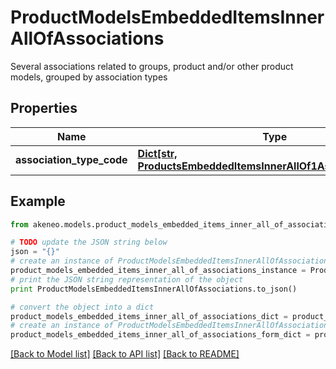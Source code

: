 # ProductModelsEmbeddedItemsInnerAllOfAssociations

Several associations related to groups, product and/or other product models, grouped by association types

## Properties
Name | Type | Description | Notes
------------ | ------------- | ------------- | -------------
**association_type_code** | [**Dict[str, ProductsEmbeddedItemsInnerAllOf1AssociationsValue]**](ProductsEmbeddedItemsInnerAllOf1AssociationsValue.md) |  | [optional] 

## Example

```python
from akeneo.models.product_models_embedded_items_inner_all_of_associations import ProductModelsEmbeddedItemsInnerAllOfAssociations

# TODO update the JSON string below
json = "{}"
# create an instance of ProductModelsEmbeddedItemsInnerAllOfAssociations from a JSON string
product_models_embedded_items_inner_all_of_associations_instance = ProductModelsEmbeddedItemsInnerAllOfAssociations.from_json(json)
# print the JSON string representation of the object
print ProductModelsEmbeddedItemsInnerAllOfAssociations.to_json()

# convert the object into a dict
product_models_embedded_items_inner_all_of_associations_dict = product_models_embedded_items_inner_all_of_associations_instance.to_dict()
# create an instance of ProductModelsEmbeddedItemsInnerAllOfAssociations from a dict
product_models_embedded_items_inner_all_of_associations_form_dict = product_models_embedded_items_inner_all_of_associations.from_dict(product_models_embedded_items_inner_all_of_associations_dict)
```
[[Back to Model list]](../README.md#documentation-for-models) [[Back to API list]](../README.md#documentation-for-api-endpoints) [[Back to README]](../README.md)


